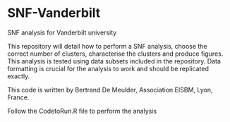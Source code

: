 # SNF-Vanderbilt
SNF analysis for Vanderbilt university

This repository will detail how to perform a SNF analysis, choose the correct number of clusters, characterise the clusters and produce figures.
This analysis is tested using data subsets included in the repository. Data formatting is crucial for the analysis to work and should be replicated exactly.

This code is written by Bertrand De Meulder, Association EISBM, Lyon, France. 


Follow the CodetoRun.R file to perform the analysis
